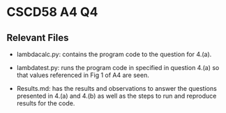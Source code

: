 # CSCD58 A4 Q4

## Relevant Files

- lambdacalc.py: contains the program code to the question for 4.(a).

- lambdatest.py: runs the program code in specified in question 4.(a) so that values referenced in
Fig 1 of A4 are seen.

- Results.md: has the results and observations to answer the questions presented in 4.(a) and 4.(b) as well as the steps to run and reproduce results for the code.
